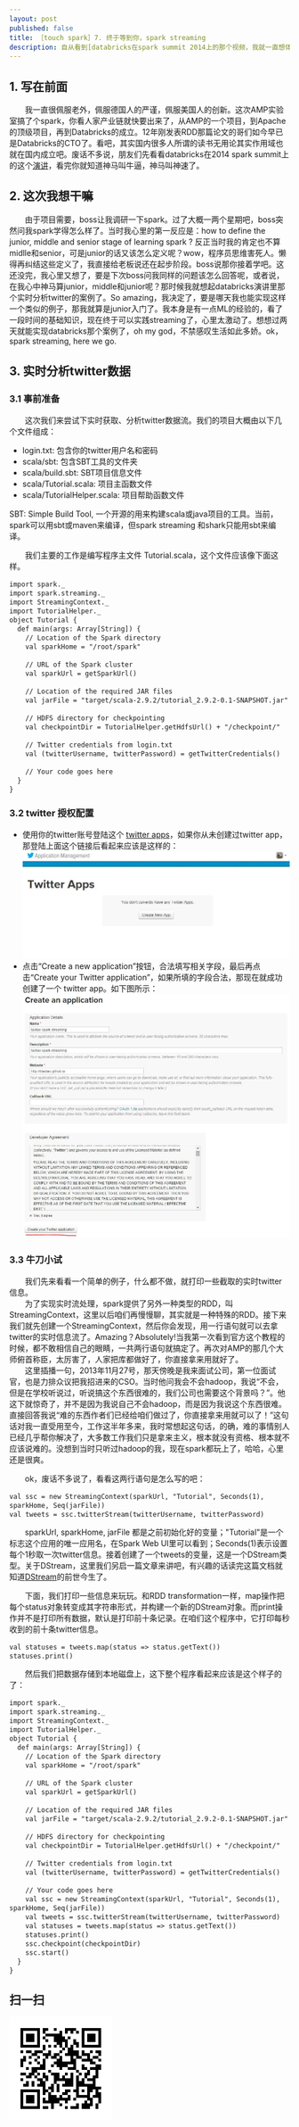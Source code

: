 ```yaml
---
layout: post
published: false
title: ［touch spark］7. 终于等到你，spark streaming
description: 自从看到[databricks在spark summit 2014上的那个视频，我就一直想体会spark streaming的power，但心知万丈高楼平地起，所以一直默默地先打底层基础。昨晚为了多陪下老婆，就先没看了。现在有时间，终于可以体会到streaming的power了。现在，我觉得只有《终于等到你》这首歌的歌名能够表达我内心的激动了，我来了，streaming~~~
---  
```


##   
## 1. 写在前面  
　　我一直很佩服老外，佩服德国人的严谨，佩服美国人的创新。这次AMP实验室搞了个spark，你看人家产业链就快要出来了，从AMP的一个项目，到Apache的顶级项目，再到Databricks的成立。12年刚发表RDD那篇论文的哥们如今早已是Databricks的CTO了。看吧，其实国内很多人所谓的读书无用论其实作用域也就在国内成立吧。废话不多说，朋友们先看看databricks在2014 spark summit上的这个[演讲](http://v.youku.com/v_show/id_XNzQ1NDgxMzQ4.html)，看完你就知道神马叫牛逼，神马叫神速了。


## 2. 这次我想干嘛  
　　由于项目需要，boss让我调研一下spark。过了大概一两个星期吧，boss突然问我spark学得怎么样了。当时我心里的第一反应是：how to define the junior, middle and senior stage of learning spark ? 反正当时我的肯定也不算midlle和senior，可是junior的话又该怎么定义呢？wow，程序员思维害死人。懒得再纠结这些定义了，我直接给老板说还在起步阶段。boss说那你接着学吧。这还没完，我心里又想了，要是下次boss问我同样的问题该怎么回答呢，或者说，在我心中神马算junior，middle和junior呢？那时候我就想起databricks演讲里那个实时分析twitter的案例了。So amazing，我决定了，要是哪天我也能实现这样一个类似的例子，那我就算是junior入门了。我本身是有一点ML的经验的，看了一段时间的基础知识，现在终于可以实践streaming了，心里太激动了。想想过两天就能实现databricks那个案例了，oh my god，不禁感叹生活如此多娇。ok，spark streaming, here we go.  


## 3. 实时分析twitter数据    
### 3.1 事前准备  
　　这次我们来尝试下实时获取、分析twitter数据流。我们的项目大概由以下几个文件组成：  

- login.txt: 包含你的twitter用户名和密码   
- scala/sbt: 包含SBT工具的文件夹   
- scala/build.sbt: SBT项目信息文件    
- scala/Tutorial.scala: 项目主函数文件       
- scala/TutorialHelper.scala: 项目帮助函数文件

>
SBT: Simple Build Tool, 一个开源的用来构建scala或java项目的工具。当前，spark可以用sbt或maven来编译，但spark streaming 和shark只能用sbt来编译。

　　我们主要的工作是编写程序主文件 Tutorial.scala，这个文件应该像下面这样。

    import spark._
    import spark.streaming._
    import StreamingContext._
    import TutorialHelper._
    object Tutorial {
      def main(args: Array[String]) {
        // Location of the Spark directory
        val sparkHome = "/root/spark"

        // URL of the Spark cluster
        val sparkUrl = getSparkUrl()

        // Location of the required JAR files
        val jarFile = "target/scala-2.9.2/tutorial_2.9.2-0.1-SNAPSHOT.jar"

        // HDFS directory for checkpointing
        val checkpointDir = TutorialHelper.getHdfsUrl() + "/checkpoint/"

        // Twitter credentials from login.txt
        val (twitterUsername, twitterPassword) = getTwitterCredentials()

        // Your code goes here
      }
    }

### 3.2 twitter 授权配置     
- 使用你的twitter账号登陆这个 [twitter apps](https://apps.twitter.com/)，如果你从未创建过twitter app，那登陆上面这个链接后看起来应该是这样的：  
![twitter-empty-app](../../images/twitter-empty-app.jpg)  
- 点击“Create a new application”按钮，合法填写相关字段，最后再点击“Create your Twitter application”，如果所填的字段合法，那现在就成功创建了一个 twitter app。如下图所示：  
![twitter-empty-app](../../images/twitter-create-app.jpg)  

### 3.3 牛刀小试  
　　我们先来看看一个简单的例子，什么都不做，就打印一些截取的实时twitter信息。  
　　为了实现实时流处理，spark提供了另外一种类型的RDD，叫StreamingContext，这里以后咱们再慢慢聊，其实就是一种特殊的RDD。接下来我们就先创建一个StreamingContext，然后你会发现，用一行语句就可以去拿twitter的实时信息流了。Amazing？Absolutely!当我第一次看到官方这个教程的时候，都不敢相信自己的眼睛，一共两行语句就搞定了。再次对AMP的那几个大师俯首称臣，太厉害了，人家把库都做好了，你直接拿来用就好了。  
　　这里插播一句，2013年11月27号，那天傍晚是我来面试公司，第一位面试官，也是力排众议把我招进来的CSO。当时他问我会不会hadoop，我说“不会，但是在学校听说过，听说搞这个东西很难的，我们公司也需要这个背景吗？”。他这下就惊奇了，并不是因为我说自己不会hadoop，而是因为我说这个东西很难。直接回答我说“难的东西作者们已经给咱们做过了，你直接拿来用就可以了！”这句话对我一直受用至今，工作这半年多来，我时常想起这句话，的确，难的事情别人已经几乎帮你解决了，大多数工作我们只是拿来主义，根本就没有资格、根本就不应该说难的。没想到当时只听过hadoop的我，现在spark都玩上了，哈哈，心里还是很爽。  

　　ok，废话不多说了，看看这两行语句是怎么写的吧：  

    val ssc = new StreamingContext(sparkUrl, "Tutorial", Seconds(1), sparkHome, Seq(jarFile))
    val tweets = ssc.twitterStream(twitterUsername, twitterPassword)    

　　sparkUrl, sparkHome, jarFile 都是之前初始化好的变量；"Tutorial"是一个标志这个应用的唯一应用名，在Spark Web UI里可以看到；Seconds(1)表示设置每个1秒取一次twitter信息。接着创建了一个tweets的变量，这是一个DStream类型。关于DStream，这里我们另启一篇文章来讲吧，有兴趣的话读完这篇文档就知道[DStream](http://spark.apache.org/docs/latest/streaming-programming-guide.html)的前世今生了。  

　　下面，我们打印一些信息来玩玩。和RDD transformation一样，map操作把每个status对象转变成其字符串形式，并构建一个新的DStream对象。而print操作并不是打印所有数据，默认是打印前十条记录。在咱们这个程序中，它打印每秒收到的前十条twitter信息。

    val statuses = tweets.map(status => status.getText())
    statuses.print()

　　然后我们把数据存储到本地磁盘上，这下整个程序看起来应该是这个样子的了：  

    import spark._
    import spark.streaming._
    import StreamingContext._
    import TutorialHelper._
    object Tutorial {
      def main(args: Array[String]) {
        // Location of the Spark directory
        val sparkHome = "/root/spark"
        
        // URL of the Spark cluster
        val sparkUrl = getSparkUrl()
        
        // Location of the required JAR files
        val jarFile = "target/scala-2.9.2/tutorial_2.9.2-0.1-SNAPSHOT.jar"
        
        // HDFS directory for checkpointing
        val checkpointDir = TutorialHelper.getHdfsUrl() + "/checkpoint/"
        
        // Twitter credentials from login.txt
        val (twitterUsername, twitterPassword) = getTwitterCredentials()
        
        // Your code goes here
        val ssc = new StreamingContext(sparkUrl, "Tutorial", Seconds(1), sparkHome, Seq(jarFile))
        val tweets = ssc.twitterStream(twitterUsername, twitterPassword)  
        val statuses = tweets.map(status => status.getText())
        statuses.print() 
        ssc.checkpoint(checkpointDir) 
        ssc.start()
      }
    }




## 扫一扫     

![2014-12-16-spark-streaming.md](../../images/share/2014-12-16-spark-streaming.md.jpg)